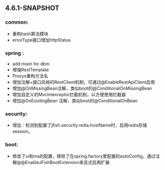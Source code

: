 


## 4.6.1-SNAPSHOT
### common:
- 重构hash算法模块
- errorType接口增加httpStatus

### spring :    
- add mixin for dbm   
- 增强RestTemplate
- Proxys重构方法名
- 增加注解+接口风格的RestClient机制，可通过@EnableRestApiClient启用
- 增加@OnMissingBean注解，类似boot的@ConditionalOnMissingBean
- 增加自定义的MvcInterceptor拦截机制，以方便使用拦截器
- 增加@OnExistingBean 注解，类似boot的@ConditionalOnBean

### security:   
- 增加：检测到配置了jfish.security.redis.hostName时，启用redis存储session。

### boot:
- 修改了ui和ms的配置，移除了在spring.factory里配置的autoConfig，通过注解@@EnableJFishBootExtension来显式启用扩展


